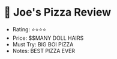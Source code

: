 # 🍕 Joe's Pizza Review
- Rating: ⭐⭐⭐⭐
- Price: $$MANY DOLL HAIRS
- Must Try: BIG BOI PIZZA
- Notes: BEST PIZZA EVER